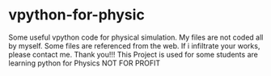 # vpython-for-physic
Some useful vpython code for physical simulation.
My files are not coded all by myself.
Some files are referenced from the web.
If i infiltrate your works, please contact me. Thank you!!!
This Project is used for some students are learning python for Physics NOT FOR PROFIT 
